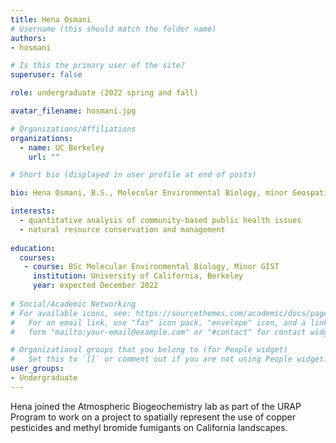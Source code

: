 ```yaml
---
title: Hena Osmani
# Username (this should match the folder name)
authors:
- hosmani

# Is this the primary user of the site?
superuser: false

role: undergraduate (2022 spring and fall)

avatar_filename: hosmani.jpg

# Organizations/Affiliations
organizations:
  - name: UC Berkeley
    url: ""

# Short bio (displayed in user profile at end of posts)

bio: Hena Osmani, B.S., Molecular Environmental Biology, minor Geospatial Information Service, University of California at Berkeley.  Undergraduate researcher (Feb 2022-August 2022).   

interests:
  - quantitative analysis of community-based public health issues 
  - natural resource conservation and management
  
education:
  courses:
   - course: BSc Molecular Environmental Biology, Minor GIST
     institution: University of California, Berkeley
     year: expected December 2022
      
# Social/Academic Networking
# For available icons, see: https://sourcethemes.com/academic/docs/page-builder/#icons
#   For an email link, use "fas" icon pack, "envelope" icon, and a link in the
#   form "mailto:your-email@example.com" or "#contact" for contact widget.

# Organizational groups that you belong to (for People widget)
#   Set this to `[]` or comment out if you are not using People widget.
user_groups:
- Undergraduate
---
```


Hena joined the Atmospheric Biogeochemistry lab as part of the URAP Program to work on a project to spatially represent the use of copper pesticides and methyl bromide fumigants on California landscapes.  
